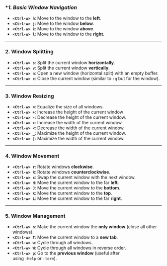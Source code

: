 ### **1. Basic Window Navigation*
- **`<Ctrl-w> h`**: Move to the window to the **left**.
- **`<Ctrl-w> j`**: Move to the window **below**.
- **`<Ctrl-w> k`**: Move to the window **above**.
- **`<Ctrl-w> l`**: Move to the window to the **right**.
---

### **2. Window Splitting**
- **`<Ctrl-w> s`**: Split the current window **horizontally**.
- **`<Ctrl-w> v`**: Split the current window **vertically**.
- **`<Ctrl-w> n`**: Open a new window (horizontal split) with an empty buffer.
- **`<Ctrl-w> c`**: Close the current window (similar to `:q` but for the window).

---

### **3. Window Resizing**
- **`<Ctrl-w> =`**: Equalize the size of all windows.
- **`<Ctrl-w> +`**: Increase the height of the current window
- **`<Ctrl-w> -`**: Decrease the height of the current window.
- **`<Ctrl-w> >`**: Increase the width of the current window.
- **`<Ctrl-w> <`**: Decrease the width of the current window.
- **`<Ctrl-w> _`**: Maximize the height of the current window.
- **`<Ctrl-w> |`**: Maximize the width of the current window.

---

### **4. Window Movement**
- **`<Ctrl-w> r`**: Rotate windows **clockwise**.
- **`<Ctrl-w> R`**: Rotate windows **counterclockwise**.
- **`<Ctrl-w> x`**: Swap the current window with the next window.
- **`<Ctrl-w> H`**: Move the current window to the far **left**.
- **`<Ctrl-w> J`**: Move the current window to the **bottom**.
- **`<Ctrl-w> K`**: Move the current window to the **top**.
- **`<Ctrl-w> L`**: Move the current window to the far **right**.

---

### **5. Window Management**

- **`<Ctrl-w> o`**: Make the current window the **only window** (close all other windows).
- **`<Ctrl-w> T`**: Move the current window to a **new tab**.
- **`<Ctrl-w> w`**: Cycle through all windows.
- **`<Ctrl-w> W`**: Cycle through all windows in reverse order.
- **`<Ctrl-w> p`**: Go to the **previous window** (useful after using `:help` or `:term`).